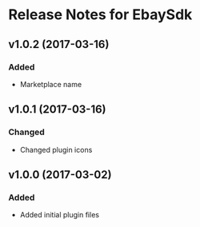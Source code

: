 # Release Notes for EbaySdk

## v1.0.2 (2017-03-16)

### Added
- Marketplace name

## v1.0.1 (2017-03-16)

### Changed
- Changed plugin icons

## v1.0.0 (2017-03-02)
 
### Added
- Added initial plugin files